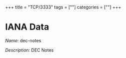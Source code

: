 +++
title = "TCP/3333"
tags = [""]
categories = [""]
+++

# IANA Data

_Name:_ dec-notes

_Description:_ DEC Notes

